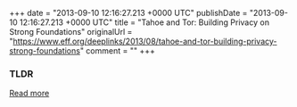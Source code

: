 +++
date = "2013-09-10 12:16:27.213 +0000 UTC"
publishDate = "2013-09-10 12:16:27.213 +0000 UTC"
title = "Tahoe and Tor: Building Privacy on Strong Foundations"
originalUrl = "https://www.eff.org/deeplinks/2013/08/tahoe-and-tor-building-privacy-strong-foundations"
comment = ""
+++

### TLDR



[Read more](https://www.eff.org/deeplinks/2013/08/tahoe-and-tor-building-privacy-strong-foundations)
